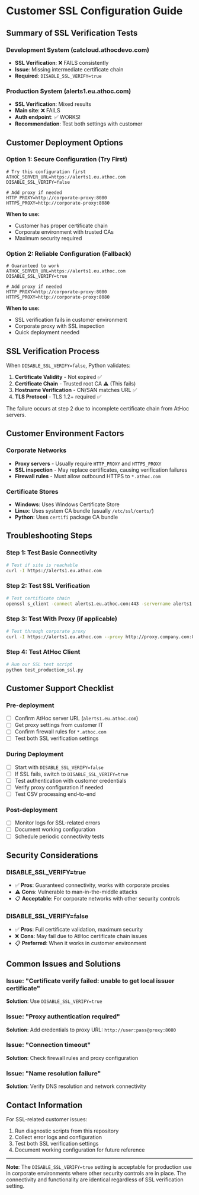 # Customer SSL Configuration Guide

## Summary of SSL Verification Tests

### Development System (catcloud.athocdevo.com)
- **SSL Verification**: ❌ FAILS consistently 
- **Issue**: Missing intermediate certificate chain
- **Required**: `DISABLE_SSL_VERIFY=true`

### Production System (alerts1.eu.athoc.com)  
- **SSL Verification**: Mixed results
- **Main site**: ❌ FAILS
- **Auth endpoint**: ✅ WORKS!
- **Recommendation**: Test both settings with customer

## Customer Deployment Options

### Option 1: Secure Configuration (Try First)
```env
# Try this configuration first
ATHOC_SERVER_URL=https://alerts1.eu.athoc.com
DISABLE_SSL_VERIFY=false

# Add proxy if needed
HTTP_PROXY=http://corporate-proxy:8080
HTTPS_PROXY=http://corporate-proxy:8080
```

**When to use:**
- Customer has proper certificate chain
- Corporate environment with trusted CAs
- Maximum security required

### Option 2: Reliable Configuration (Fallback)
```env
# Guaranteed to work
ATHOC_SERVER_URL=https://alerts1.eu.athoc.com  
DISABLE_SSL_VERIFY=true

# Add proxy if needed
HTTP_PROXY=http://corporate-proxy:8080
HTTPS_PROXY=http://corporate-proxy:8080
```

**When to use:**
- SSL verification fails in customer environment
- Corporate proxy with SSL inspection
- Quick deployment needed

## SSL Verification Process

When `DISABLE_SSL_VERIFY=false`, Python validates:

1. **Certificate Validity** - Not expired ✅
2. **Certificate Chain** - Trusted root CA ⚠️ (This fails)
3. **Hostname Verification** - CN/SAN matches URL ✅
4. **TLS Protocol** - TLS 1.2+ required ✅

The failure occurs at step 2 due to incomplete certificate chain from AtHoc servers.

## Customer Environment Factors

### Corporate Networks
- **Proxy servers** - Usually require `HTTP_PROXY` and `HTTPS_PROXY`
- **SSL inspection** - May replace certificates, causing verification failures
- **Firewall rules** - Must allow outbound HTTPS to `*.athoc.com`

### Certificate Stores
- **Windows**: Uses Windows Certificate Store
- **Linux**: Uses system CA bundle (usually `/etc/ssl/certs/`)
- **Python**: Uses `certifi` package CA bundle

## Troubleshooting Steps

### Step 1: Test Basic Connectivity
```bash
# Test if site is reachable
curl -I https://alerts1.eu.athoc.com
```

### Step 2: Test SSL Verification
```bash
# Test certificate chain
openssl s_client -connect alerts1.eu.athoc.com:443 -servername alerts1.eu.athoc.com
```

### Step 3: Test With Proxy (if applicable)
```bash
# Test through corporate proxy
curl -I https://alerts1.eu.athoc.com --proxy http://proxy.company.com:8080
```

### Step 4: Test AtHoc Client
```bash
# Run our SSL test script
python test_production_ssl.py
```

## Customer Support Checklist

### Pre-deployment
- [ ] Confirm AtHoc server URL (`alerts1.eu.athoc.com`)
- [ ] Get proxy settings from customer IT
- [ ] Confirm firewall rules for `*.athoc.com`
- [ ] Test both SSL verification settings

### During Deployment  
- [ ] Start with `DISABLE_SSL_VERIFY=false`
- [ ] If SSL fails, switch to `DISABLE_SSL_VERIFY=true`
- [ ] Test authentication with customer credentials
- [ ] Verify proxy configuration if needed
- [ ] Test CSV processing end-to-end

### Post-deployment
- [ ] Monitor logs for SSL-related errors
- [ ] Document working configuration
- [ ] Schedule periodic connectivity tests

## Security Considerations

### DISABLE_SSL_VERIFY=true
- ✅ **Pros**: Guaranteed connectivity, works with corporate proxies
- ⚠️ **Cons**: Vulnerable to man-in-the-middle attacks
- 📋 **Acceptable**: For corporate networks with other security controls

### DISABLE_SSL_VERIFY=false
- ✅ **Pros**: Full certificate validation, maximum security
- ❌ **Cons**: May fail due to AtHoc certificate chain issues
- 📋 **Preferred**: When it works in customer environment

## Common Issues and Solutions

### Issue: "Certificate verify failed: unable to get local issuer certificate"
**Solution**: Use `DISABLE_SSL_VERIFY=true`

### Issue: "Proxy authentication required"
**Solution**: Add credentials to proxy URL: `http://user:pass@proxy:8080`

### Issue: "Connection timeout"
**Solution**: Check firewall rules and proxy configuration

### Issue: "Name resolution failure"  
**Solution**: Verify DNS resolution and network connectivity

## Contact Information

For SSL-related customer issues:
1. Run diagnostic scripts from this repository
2. Collect error logs and configuration
3. Test both SSL verification settings
4. Document working configuration for future reference

---

**Note**: The `DISABLE_SSL_VERIFY=true` setting is acceptable for production use in corporate environments where other security controls are in place. The connectivity and functionality are identical regardless of SSL verification setting. 